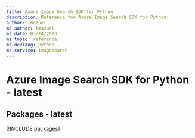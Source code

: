 ```yaml
---
title: Azure Image Search SDK for Python
description: Reference for Azure Image Search SDK for Python
author: lmazuel
ms.author: lmazuel
ms.data: 03/14/2023
ms.topic: reference
ms.devlang: python
ms.service: imagesearch
---
```

# Azure Image Search SDK for Python - latest
## Packages - latest
[!INCLUDE [packages](image-search-index.md)]
